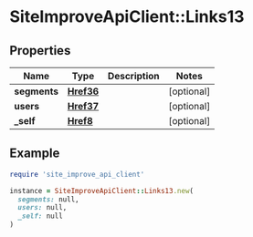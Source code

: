 # SiteImproveApiClient::Links13

## Properties

| Name | Type | Description | Notes |
| ---- | ---- | ----------- | ----- |
| **segments** | [**Href36**](Href36.md) |  | [optional] |
| **users** | [**Href37**](Href37.md) |  | [optional] |
| **_self** | [**Href8**](Href8.md) |  | [optional] |

## Example

```ruby
require 'site_improve_api_client'

instance = SiteImproveApiClient::Links13.new(
  segments: null,
  users: null,
  _self: null
)
```

